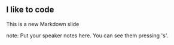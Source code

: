 ##  I like to code

This is a new Markdown slide

note:
    Put your speaker notes here.
    You can see them pressing 's'.
